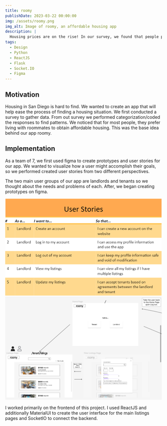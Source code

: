 ```yaml
---
title: roomy
publishDate: 2023-03-22 00:00:00
img: /assets/roomy.png
img_alt: Image of roomy, an affordable housing app
description: |
  Housing prices are on the rise! In our survey, we found that people prefer living with a roommate to save money. Roomy helps you find affordable housing and roommates all on one website
tags:
  - Design
  - Python
  - ReactJS
  - Flask
  - Socket.IO
  - Figma
---
```


## Motivation

<!-- > Tell me and I forget. Teach me and I remember. Involve me and I learn. -->

Housing in San Diego is hard to find. We wanted to create an app that will help ease the process of finding a housing situation. We first conducted a survey to gather data. From out survey we performed categorization/coded the responses to find patterns. We noticed that for most people, they prefer living with roommates to obtain affordable housing. This was the base idea behind our app roomy.

## Implementation

As a team of 7, we first used figma to create prototypes and user stories for our app. We wanted to visualize how a user might accomplish their goals, so we performed created user stories from two different perspectives. 

The two main user groups of our app are landlords and tenants so we thought about the needs and problems of each. After, we began creating prototypes on figma.

<img src="/assets/roomyuserstories.png" />
<img src="/assets/roomyprototype.png" />

I worked primarily on the frontend of this project. I used ReactJS and additionally MaterialUI to create the user interface for the main listings pages and SocketIO to connect the backend. 

<!-- Lorem ipsum dolor sit amet, <a href="https://astro.build/">Astro</a> makes people happy. Sed do eiusmod tempor incididunt ut labore et dolore magna aliqua. Proin nibh nisl condimentum id venenatis a condimentum vitae. Dapibus ultrices in iaculis nunc. Arcu odio ut sem nulla pharetra diam sit amet. Diam quis enim lobortis scelerisque fermentum dui faucibus in ornare.

Arcu dui vivamus arcu felis bibendum ut tristique et egestas. Eget gravida cum sociis natoque penatibus. Cras fermentum odio eu feugiat pretium nibh. Proin nibh nisl condimentum id venenatis. Porta nibh venenatis cras sed felis eget velit. Id diam vel quam elementum pulvinar etiam non.

### Level-three heading

Ultrices tincidunt arcu non sodales neque sodales ut. Sed enim ut sem viverra aliquet eget sit amet. Lacus luctus accumsan tortor posuere ac ut consequat semper viverra. Viverra accumsan in nisl nisi scelerisque eu ultrices. In massa tempor nec feugiat nisl pretium fusce.

### Level-three heading

Sed pulvinar porttitor mi in ultricies. Etiam non dolor gravida eros pulvinar pellentesque et dictum ex. Proin eu ornare ligula, sed condimentum dui. Vivamus tincidunt tellus mi, sed semper ipsum pharetra a. Suspendisse sollicitudin at sapien nec volutpat. Etiam justo urna, laoreet ac lacus sed, ultricies facilisis dolor. Integer posuere, metus vel viverra gravida, risus elit ornare magna, id feugiat erat risus ullamcorper libero. Proin vitae diam auctor, laoreet lorem vitae, varius tellus.

Aenean pretium purus augue, ut bibendum erat convallis quis. Cras condimentum quis velit ac mollis. Suspendisse non purus fringilla, venenatis nisl porta, finibus odio. Curabitur aliquet metus faucibus libero interdum euismod. Morbi sed magna nisl. Morbi odio nibh, facilisis vel sapien eu, tempus tincidunt erat. Nullam erat velit, sagittis at purus quis, tristique scelerisque tortor. Pellentesque lacinia tortor id est aliquam viverra. Vestibulum et diam ac ipsum mollis fringilla.

#### Level-four heading

- We noted this
- And also this other point  -->
